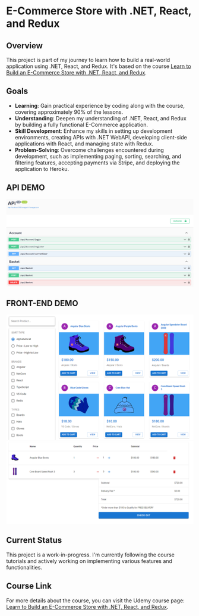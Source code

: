 # E-Commerce Store with .NET, React, and Redux

## Overview

This project is part of my journey to learn how to build a real-world application using .NET, React, and Redux. It's based on the course [Learn to Build an E-Commerce Store with .NET, React, and Redux](https://www.udemy.com/course/learn-to-build-an-e-commerce-store-with-dotnet-react-redux).


## Goals

- **Learning**: Gain practical experience by coding along with the course, covering approximately 90% of the lessons.
- **Understanding**: Deepen my understanding of .NET, React, and Redux by building a fully functional E-Commerce application.
- **Skill Development**: Enhance my skills in setting up development environments, creating APIs with .NET WebAPI, developing client-side applications with React, and managing state with Redux.
- **Problem-Solving**: Overcome challenges encountered during development, such as implementing paging, sorting, searching, and filtering features, accepting payments via Stripe, and deploying the application to Heroku.

## API DEMO
![API](API.png "API")

## FRONT-END DEMO
![Catalog](catalog.png "Catalog")
![Basket](basket.png "Basket")


## Current Status

This project is a work-in-progress. I'm currently following the course tutorials and actively working on implementing various features and functionalities.

## Course Link

For more details about the course, you can visit the Udemy course page: [Learn to Build an E-Commerce Store with .NET, React, and Redux](https://www.udemy.com/course/learn-to-build-an-e-commerce-store-with-dotnet-react-redux).

